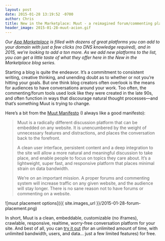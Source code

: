 ```yaml
---
layout: post
date: 2015-01-28 13:19:52 -0700
author: Chris
title: New in the Marketplace: Muut - a reimagined forum/commenting platform
header_image: 2015-01-28-muut-acion.gif
---
```


<!-- excerpt -->

*Our [App Marketplace](https://iwantmyname.com/services) is filled with dozens of great platforms you can add to your domain with just a few clicks (no DNS knowledge required), and in 2015, we’re looking to add a ton more. As we add new platforms to the list, you can get a little taste of what they offer here in the New in the Marketplace blog series.*

Starting a blog is quite the endeavor. It’s a commitment to consistent writing, creative thinking, and unending doubt as to whether or not you’re hitting your goals. But one think blog creators often overlook is the means for audiences to have conversations around your work. Too often, the commenting/forum tools used look like they were created in the late 90s, and often function in ways that discourage natural thought processes—and that’s something Muut is trying to change. 

<!-- /excerpt -->

Here’s a bit from the [Muut Manifesto](https://muut.com/manifesto/) (I always like a good manifesto):

> Muut is a radically different discussion platform that can be embedded on any website. It is unencumbered by the weight of unnecessary features and distractions, and places the conversation back to the forefront.
>
>A clean user interface, persistent content and a deep integration to the site will allow a more natural and meaningful discussion to take place, and enable people to focus on topics they care about. It’s a lightweight, super fast, and responsive platform that places minimal strain on data bandwidth.
>
>We’re on an important mission. A proper forums and commenting system will increase traffic on any given website, and the audience will stay longer. There is no sane reason not to have forums or commenting on a website.

![muut placement options]({{ site.images_url }}/2015-01-28-forum-placement.png)

In short, Muut is a clean, embeddable, customizable (no iframes), crawlable, responsive, realtime, worry-free conversation platform for your site. And best of all, you can [try it out](https://muut.com/pricing/) (for an unlimited amount of time, with unlimited bandwidth, users, and data… just a few limited features) for free.



